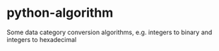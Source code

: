 # python-algorithm

Some data category conversion algorithms, e.g. integers to binary and integers to hexadecimal

